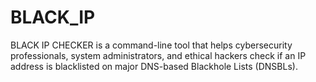 # BLACK_IP
BLACK IP CHECKER is a command-line tool that helps cybersecurity professionals, system administrators, and ethical hackers check if an IP address is blacklisted on major DNS-based Blackhole Lists (DNSBLs).
